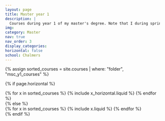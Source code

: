 ```yaml
---
layout: page
title: Master year 1
description: |
  Courses during year 1 of my master's degree. Note that I during spring 2025 will attend a exchange semester at Nanyang Technological University in Singapore as part of this academic year. This page contains the courses I attended at Chalmers during fall 2024.
img:
category: Master
nav: true
nav_order: 3
display_categories:
horizontal: false
school: Chalmers
---
```


<!-- markdownlint-disable MD033 -->

<div class="education">
<!-- Display projects without categories -->

{% assign sorted_courses = site.courses | where: "folder", "msc_y1_courses" %}

  <!-- Generate cards for each project -->

{% if page.horizontal %}

  <div class="container">
    <div class="row row-cols-1 row-cols-md-2">
    {% for x in sorted_courses %}
      {% include x_horizontal.liquid %}
    {% endfor %}
    </div>
  </div>
{% else %}
  <div class="row row-cols-1 row-cols-md-3">
    {% for x in sorted_courses %}
      {% include x.liquid %}
    {% endfor %}
  </div>
{% endif %}
</div>
